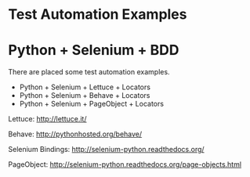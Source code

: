# Test Automation Examples
# Python + Selenium + BDD

There are placed some test automation examples.

* Python + Selenium + Lettuce + Locators
* Python + Selenium + Behave + Locators
* Python + Selenium + PageObject + Locators

Lettuce: http://lettuce.it/

Behave: http://pythonhosted.org/behave/

Selenium Bindings: http://selenium-python.readthedocs.org/

PageObject: http://selenium-python.readthedocs.org/page-objects.html
